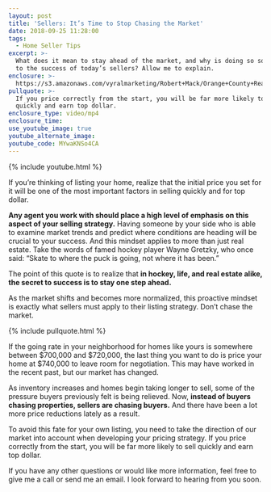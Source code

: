 ```yaml
---
layout: post
title: 'Sellers: It’s Time to Stop Chasing the Market'
date: 2018-09-25 11:28:00
tags:
  - Home Seller Tips
excerpt: >-
  What does it mean to stay ahead of the market, and why is doing so so critical
  to the success of today’s sellers? Allow me to explain.
enclosure: >-
  https://s3.amazonaws.com/vyralmarketing/Robert+Mack/Orange+County+Real+Estate+Agent-+Sellers-+Its+Time+to+Stop+Chasing+the+Market.mp4
pullquote: >-
  If you price correctly from the start, you will be far more likely to sell
  quickly and earn top dollar.
enclosure_type: video/mp4
enclosure_time:
use_youtube_image: true
youtube_alternate_image:
youtube_code: MYwaKNSo4CA
---
```


{% include youtube.html %}

If you’re thinking of listing your home, realize that the initial price you set for it will be one of the most important factors in selling quickly and for top dollar.

**Any agent you work with should place a high level of emphasis on this aspect of your selling strategy.** Having someone by your side who is able to examine market trends and predict where conditions are heading will be crucial to your success. And this mindset applies to more than just real estate. Take the words of famed hockey player Wayne Gretzky, who once said: “Skate to where the puck is going, not where it has been.”

The point of this quote is to realize that **in hockey, life, and real estate alike, the secret to success is to stay one step ahead.**

As the market shifts and becomes more normalized, this proactive mindset is exactly what sellers must apply to their listing strategy. Don’t chase the market.&nbsp;

{% include pullquote.html %}

If the going rate in your neighborhood for homes like yours is somewhere between $700,000 and $720,000, the last thing you want to do is price your home at $740,000 to leave room for negotiation. This may have worked in the recent past, but our market has changed.

As inventory increases and homes begin taking longer to sell, some of the pressure buyers previously felt is being relieved. Now, **instead of buyers chasing properties, sellers are chasing buyers.** And there have been a lot more price reductions lately as a result.

To avoid this fate for your own listing, you need to take the direction of our market into account when developing your pricing strategy. If you price correctly from the start, you will be far more likely to sell quickly and earn top dollar.

If you have any other questions or would like more information, feel free to give me a call or send me an email. I look forward to hearing from you soon.